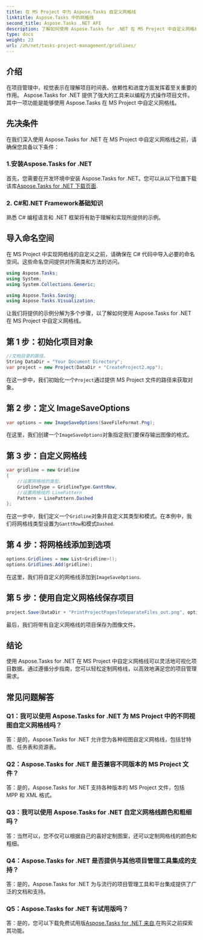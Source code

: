 ```yaml
---
title: 在 MS Project 中为 Aspose.Tasks 自定义网格线
linktitle: Aspose.Tasks 中的网格线
second_title: Aspose.Tasks .NET API
description: 了解如何使用 Aspose.Tasks for .NET 在 MS Project 中自定义网格线。通过易于遵循的步骤增强您的项目可视化和管理。
type: docs
weight: 23
url: /zh/net/tasks-project-management/gridlines/
---
```

## 介绍

在项目管理中，视觉表示在理解项目时间表、依赖性和进度方面发挥着至关重要的作用。 Aspose.Tasks for .NET 提供了强大的工具来以编程方式操作项目文件。其中一项功能是能够使用 Aspose.Tasks 在 MS Project 中自定义网格线。

## 先决条件

在我们深入使用 Aspose.Tasks for .NET 在 MS Project 中自定义网格线之前，请确保您具备以下条件：

### 1.安装Aspose.Tasks for .NET

首先，您需要在开发环境中安装 Aspose.Tasks for .NET。您可以从以下位置下载该库[Aspose.Tasks for .NET 下载页面](https://releases.aspose.com/tasks/net/).

### 2. C#和.NET Framework基础知识

熟悉 C# 编程语言和 .NET 框架将有助于理解和实现所提供的示例。

## 导入命名空间

在 MS Project 中实现网格线的自定义之前，请确保在 C# 代码中导入必要的命名空间。这些命名空间提供对所需类和方法的访问。

```csharp
using Aspose.Tasks;
using System;
using System.Collections.Generic;

using Aspose.Tasks.Saving;
using Aspose.Tasks.Visualization;

```

让我们将提供的示例分解为多个步骤，以了解如何使用 Aspose.Tasks for .NET 在 MS Project 中自定义网格线。

## 第 1 步：初始化项目对象

```csharp
//文档目录的路径。
String DataDir = "Your Document Directory";
var project = new Project(DataDir + "CreateProject2.mpp");
```

在这一步中，我们初始化一个`Project`通过提供 MS Project 文件的路径来获取对象。

## 第 2 步：定义 ImageSaveOptions

```csharp
var options = new ImageSaveOptions(SaveFileFormat.Png);
```

在这里，我们创建一个`ImageSaveOptions`对象指定我们要保存输出图像的格式。

## 第 3 步：自定义网格线

```csharp
var gridline = new Gridline
{
	//设置网格线的类型。
	GridlineType = GridlineType.GanttRow, 
	//设置网格线的 LinePattern
	Pattern = LinePattern.Dashed
};
```

在这一步中，我们定义一个`Gridline`对象并自定义其类型和模式。在本例中，我们将网格线类型设置为`GanttRow`和模式`Dashed`.

## 第 4 步：将网格线添加到选项

```csharp
options.Gridlines = new List<Gridline>();
options.Gridlines.Add(gridline);
```

在这里，我们将自定义的网格线添加到`ImageSaveOptions`.

## 第 5 步：使用自定义网格线保存项目

```csharp
project.Save(DataDir + "PrintProjectPagesToSeparateFiles_out.png", options);
```

最后，我们将带有自定义网格线的项目保存为图像文件。

## 结论

使用 Aspose.Tasks for .NET 在 MS Project 中自定义网格线可以灵活地可视化项目数据。通过遵循分步指南，您可以轻松定制网格线，以高效地满足您的项目管理需求。

## 常见问题解答

### Q1：我可以使用 Aspose.Tasks for .NET 为 MS Project 中的不同视图自定义网格线吗？

答：是的，Aspose.Tasks for .NET 允许您为各种视图自定义网格线，包括甘特图、任务表和资源表。

### Q2：Aspose.Tasks for .NET 是否兼容不同版本的 MS Project 文件？

答：是的，Aspose.Tasks for .NET 支持各种版本的 MS Project 文件，包括 MPP 和 XML 格式。

### Q3：我可以使用 Aspose.Tasks for .NET 自定义网格线颜色和粗细吗？

答：当然可以，您不仅可以根据自己的喜好定制图案，还可以定制网格线的颜色和粗细。

### Q4：Aspose.Tasks for .NET 是否提供与其他项目管理工具集成的支持？

答：是的，Aspose.Tasks for .NET 为与流行的项目管理工具和平台集成提供了广泛的文档和支持。

### Q5：Aspose.Tasks for .NET 有试用版吗？

答：是的，您可以下载免费试用版[Aspose.Tasks for .NET 来自](https://forum.aspose.com/c/tasks/15),在购买之前探索其功能。